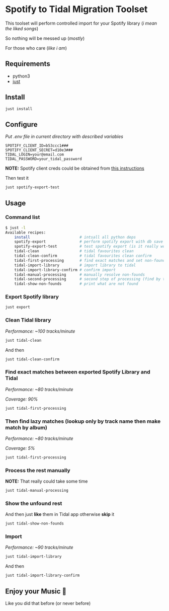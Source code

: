 # Spotify to Tidal Migration Toolset
This toolset will perform controlled import for your Spotify library (*i mean the liked songs*)

So nothing will be messed up (*mostly*)

For those who care (*like i am*)

## Requirements
- python3
- [just](https://github.com/casey/just#installation)
## Install
```bash
just install
```
## Configure
*Put .env file in current directory with described variables*
```
SPOTIFY_CLIENT_ID=b53ccc1###
SPOTIFY_CLIENT_SECRET=d10e3###
TIDAL_LOGIN=your@email.com
TIDAL_PASSWORD=your_tidal_password
```
**NOTE:** Spotify client creds could be obtained from [this instructions](https://spotipy.readthedocs.io/en/2.13.0/#getting-started)

Then test it
```bash
just spotify-export-test
```

## Usage
### Command list
```bash
$ just -l
Available recipes:
    install                      # intsall all python deps
    spotify-export               # perform spotify export with db save
    spotify-export-test          # test spotify export (is it really works?)
    tidal-clean                  # tidal favourites clean
    tidal-clean-confirm          # tidal favourites clean confirm
    tidal-first-processing       # find exact matches and set non-founds
    tidal-import-library         # import library to tidal
    tidal-import-library-confirm # confirm import
    tidal-manual-processing      # manually resolve non-founds
    tidal-second-processing      # second step of processing (find by track name + ignore match by artist)
    tidal-show-non-founds        # print what are not found
```

### Export Spotify library
```bash
just export
```

### Clean Tidal library
*Performance: ~100 tracks/minute*
```bash
just tidal-clean
```
And then
```bash
just tidal-clean-confirm
```

### Find exact matches between exported Spotify Library and Tidal
*Performance: ~80 tracks/minute*

*Coverage: 90%*
```bash
just tidal-first-processing
```

### Then find lazy matches (lookup only by track name then make match by album)
*Performance: ~80 tracks/minute*

*Coverage: 5%*
```bash
just tidal-first-processing
```

### Process the rest manually
**NOTE:** That really could take some time
```bash
just tidal-manual-processing
```

### Show the unfound rest
And then just **like** them in Tidal app otherwise **skip** it
```bash
just tidal-show-non-founds
```

### Import
*Performance: ~90 tracks/minute*
```bash
just tidal-import-library
```
And then
```bash
just tidal-import-library-confirm
```

## Enjoy your Music :tada:
Like you did that before (or never before)